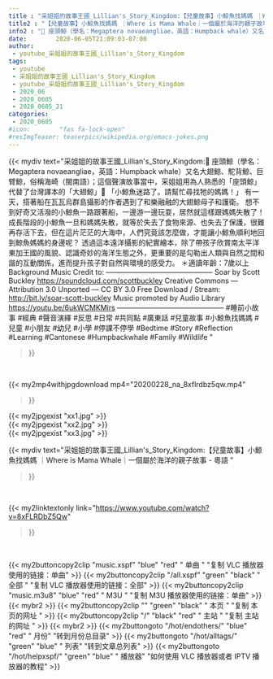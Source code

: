 ```yaml
---
title : "采姐姐的故事王國_Lillian's_Story_Kingdom:【兒童故事】小鯨魚找媽媽 ｜Where is Mama Whale｜一個屬於海洋的親子故事 - 粵語 "
title2 : "【兒童故事】小鯨魚找媽媽 ｜Where is Mama Whale｜一個屬於海洋的親子故事 - 粵語 "
info2 : "💛 座頭鯨（學名：Megaptera novaeangliae，英語：Humpback whale）又名大翅鯨、駝背鯨、巨臂鯨，俗稱海崎（閩南語）；這個聲演故事當中，采姐姐用為人熟悉的「座頭鯨」代替了台灣譯本的「大翅鯨」🐳  「小鯨魚迷路了。請幫忙尋找牠的媽媽！」  有一天，搭著船在瓦瓦烏群島攝影的作者遇到了和樂融融的大翅鯨母子和護衛。 想不到好奇又活潑的小鯨魚一路跟著船，一邊游一邊玩耍，居然就這樣跟媽媽失散了！ 成長階段的小鯨魚一旦和媽媽失散，就等於失去了食物來源、也失去了保護，很難再存活下去，但在這片茫茫的大海中，人們究竟該怎麼做，才能讓小鯨魚順利地回到鯨魚媽媽的身邊呢？ 透過這本遠洋攝影的紀實繪本，除了帶孩子欣賞南太平洋東加王國的風貌、認識奇妙的海洋生態之外，更重要的是勾勒出人類與自然之間和諧的互動關係，進而提升孩子對自然與環境的感受力。  ＊適讀年齡：7歲以上  Background Music Credit to: –––––––––––––––––––––––––––––– Soar by Scott Buckley https://soundcloud.com/scottbuckley Creative Commons — Attribution 3.0 Unported  — CC BY 3.0 Free Download / Stream: http://bit.ly/soar-scott-buckley Music promoted by Audio Library https://youtu.be/6ukWCMKMirs ––––––––––––––––––––––––––––––  #睡前小故事 #經典 #聲音演繹 #反思 #日常 #共同點 #廣東話 #兒童故事 #小鯨魚找媽媽 #兒童 #小朋友 #幼兒 #小學 #停課不停學 #Bedtime #Story #Reflection #Learning #Cantonese #Humpbackwhale #Family #Wildlife "
date:        2020-06-05T21:09:03-07:00
author:
 - youtube_采姐姐的故事王國_Lillian's_Story_Kingdom
tags:
 - youtube
 - 采姐姐的故事王國_Lillian's_Story_Kingdom
 - youtube_采姐姐的故事王國_Lillian's_Story_Kingdom
 - 2020_06
 - 2020_0605
 - 2020_0605_21
categories:
 - 2020_0605
#icon:        "fas fa-lock-open"
#resImgTeaser: teaserpics/wikipedia.org/emacs-jokes.png
---
```


{{< mydiv text="采姐姐的故事王國_Lillian's_Story_Kingdom:💛 座頭鯨（學名：Megaptera novaeangliae，英語：Humpback whale）又名大翅鯨、駝背鯨、巨臂鯨，俗稱海崎（閩南語）；這個聲演故事當中，采姐姐用為人熟悉的「座頭鯨」代替了台灣譯本的「大翅鯨」🐳  「小鯨魚迷路了。請幫忙尋找牠的媽媽！」  有一天，搭著船在瓦瓦烏群島攝影的作者遇到了和樂融融的大翅鯨母子和護衛。 想不到好奇又活潑的小鯨魚一路跟著船，一邊游一邊玩耍，居然就這樣跟媽媽失散了！ 成長階段的小鯨魚一旦和媽媽失散，就等於失去了食物來源、也失去了保護，很難再存活下去，但在這片茫茫的大海中，人們究竟該怎麼做，才能讓小鯨魚順利地回到鯨魚媽媽的身邊呢？ 透過這本遠洋攝影的紀實繪本，除了帶孩子欣賞南太平洋東加王國的風貌、認識奇妙的海洋生態之外，更重要的是勾勒出人類與自然之間和諧的互動關係，進而提升孩子對自然與環境的感受力。  ＊適讀年齡：7歲以上  Background Music Credit to: –––––––––––––––––––––––––––––– Soar by Scott Buckley https://soundcloud.com/scottbuckley Creative Commons — Attribution 3.0 Unported  — CC BY 3.0 Free Download / Stream: http://bit.ly/soar-scott-buckley Music promoted by Audio Library https://youtu.be/6ukWCMKMirs ––––––––––––––––––––––––––––––  #睡前小故事 #經典 #聲音演繹 #反思 #日常 #共同點 #廣東話 #兒童故事 #小鯨魚找媽媽 #兒童 #小朋友 #幼兒 #小學 #停課不停學 #Bedtime #Story #Reflection #Learning #Cantonese #Humpbackwhale #Family #Wildlife "
>}}
<br>


{{< my2mp4withjpgdownload mp4="20200228_na_8xflrdbz5qw.mp4"
>}}

{{< my2jpgexist "xx1.jpg" >}}<br>
{{< my2jpgexist "xx2.jpg" >}}<br>
{{< my2jpgexist "xx3.jpg" >}}<br>



{{< mydiv text="采姐姐的故事王國_Lillian's_Story_Kingdom:【兒童故事】小鯨魚找媽媽 ｜Where is Mama Whale｜一個屬於海洋的親子故事 - 粵語 "
>}}
<br>

{{< my2linktextonly link="https://www.youtube.com/watch?v=8xFLRDbZ5Qw"
>}}


<br>

{{< my2buttoncopy2clip "music.xspf"        "blue"   "red"    " 单曲 "  "复制 VLC 播放器使用的链接：单曲" >}} {{< my2buttoncopy2clip "/all.xspf"         "green"  "black"  " 全部 "  "复制 VLC 播放器使用的链接：全部" >}} {{< my2buttoncopy2clip "music.m3u8"        "blue"   "red"    " M3U  "    "复制 M3U 播放器使用的链接：单曲" >}} {{< mybr2 >}} {{< my2buttoncopy2clip ""                  "green"  "black"  " 本页 "    "复制 本页的网址 " >}} {{< my2buttoncopy2clip "/"                 "black"  "red"    " 主站 "    "复制 主站的网址 " >}} {{< mybr2 >}} {{< my2buttongoto      "/hot/endothers/"   "blue"   "red"    " 月份"   "转到月份总目录" >}} {{< my2buttongoto      "/hot/alltags/"     "green"  "blue"   " 列表"   "转到文章总列表" >}} {{< my2buttongoto      "/hot/helpxspf/"    "green"  "blue"   " 播放器" "如何使用 VLC 播放器或者 IPTV 播放器的教程" >}} 
